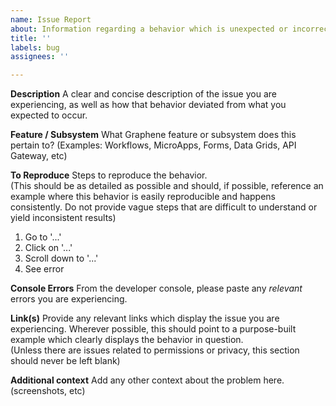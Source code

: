 ```yaml
---
name: Issue Report
about: Information regarding a behavior which is unexpected or incorrect
title: ''
labels: bug
assignees: ''

---
```


**Description**
A clear and concise description of the issue you are experiencing, as well as how that behavior deviated from what you expected to occur. 

**Feature / Subsystem**
What Graphene feature or subsystem does this pertain to?  (Examples: Workflows, MicroApps, Forms, Data Grids, API Gateway, etc)

**To Reproduce**
Steps to reproduce the behavior.  
(This should be as detailed as possible and should, if possible, reference an example where this behavior is easily reproducible and happens consistently.  Do not provide vague steps that are difficult to understand or yield inconsistent results)
1. Go to '...'
2. Click on '...'
3. Scroll down to '...'
4. See error

**Console Errors**
From the developer console, please paste any _relevant_ errors you are experiencing.

**Link(s)**
Provide any relevant links which display the issue you are experiencing.  Wherever possible, this should point to a purpose-built example which clearly displays the behavior in question.  
(Unless there are issues related to permissions or privacy, this section should never be left blank)

**Additional context**
Add any other context about the problem here. (screenshots, etc)
